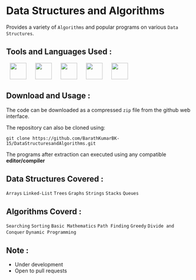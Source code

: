 # Data Structures and Algorithms

 Provides a variety of `Algorithms` and popular programs on various `Data Structures`.

## Tools and Languages Used :
<p>
<img width="45" height="45" hspace="10" src="https://cdn.worldvectorlogo.com/logos/sublime-text.svg"/>
<img width="45" height="45" hspace="10" src="https://cdn.worldvectorlogo.com/logos/c-2975.svg"/>
<img width="45" height="45" hspace="10" src="https://cdn.worldvectorlogo.com/logos/python-5.svg"/>
<img width="45" height="45" hspace="10" src="https://www.vectorlogo.zone/logos/git-scm/git-scm-icon.svg"/>
<img width="45" height="45" hspace="10" src="https://www.vectorlogo.zone/logos/github/github-icon.svg"/>
</p>

## Download and Usage :
The code can be downloaded as a compressed `zip` file from the github web interface.

The repository can also be cloned using:
```
git clone https://github.com/BarathKumarBK-15/DataStructuresandAlgorithms.git
```
The programs after extraction can executed using any compatible **editor/compiler**

## Data Structures Covered :
`Arrays` `Linked-List` `Trees` `Graphs` `Strings` `Stacks` `Queues`

## Algorithms Coverd :
`Searching` `Sorting` `Basic Mathematics` `Path Finding` `Greedy` `Divide and Conquer` `Dynamic Programming`

## Note :
- Under development
- Open to pull requests
